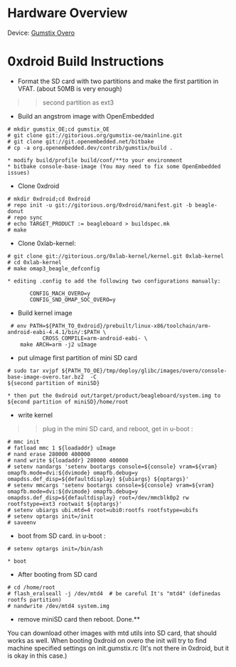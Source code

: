 # Hardware Overview #

Device: [Gumstix Overo](http://www.gumstix.net/)

# 0xdroid Build Instructions #

  * Format the SD card with two partitions and make the first partition in VFAT. (about 50MB is very enough)
> > second partition as ext3
  * Build an angstrom image with OpenEmbedded
```
# mkdir gumstix_OE;cd gumstix_OE
# git clone git://gitorious.org/gumstix-oe/mainline.git
# git clone git://git.openembedded.net/bitbake
# cp -a org.openembedded.dev/contrib/gumstix/build .
```
    * modify build/profile build/conf/**to your environment
    * bitbake console-base-image (You may need to fix some OpenEmbedded issues)
  * Clone 0xdroid
```
# mkdir 0xdroid;cd 0xdroid
# repo init -u git://gitorious.org/0xdroid/manifest.git -b beagle-donut
# repo sync
# echo TARGET_PRODUCT := beagleboard > buildspec.mk
# make
```
  * Clone 0xlab-kernel:
```
# git clone git://gitorious.org/0xlab-kernel/kernel.git 0xlab-kernel
# cd 0xlab-kernel
# make omap3_beagle_defconfig
```
    * editing .config to add the following two configurations manually:
```
       CONFIG_MACH_OVERO=y
       CONFIG_SND_OMAP_SOC_OVERO=y
```
  * Build kernel image
```
 # env PATH=${PATH_TO_0xdroid}/prebuilt/linux-x86/toolchain/arm-android-eabi-4.4.1/bin/:$PATH \
           CROSS_COMPILE=arm-android-eabi- \
    make ARCH=arm -j2 uImage
```
  * put uImage first partition of mini SD card
```
# sudo tar xvjpf ${PATH_TO_OE}/tmp/deploy/glibc/images/overo/console-base-image-overo.tar.bz2  -C
${second partition of miniSD}
```
    * then put the 0xdroid out/target/product/beagleboard/system.img to ${econd partition of miniSD}/home/root
  * write kernel
> > plug in the mini SD card, and reboot, get in u-boot :
```
# mmc init
# fatload mmc 1 ${loadaddr} uImage
# nand erase 280000 400000
# nand write ${loadaddr} 280000 400000
# setenv nandargs 'setenv bootargs console=${console} vram=${vram} omapfb.mode=dvi:${dvimode} omapfb.debug=y omapdss.def_disp=${defaultdisplay} ${ubiargs} ${optargs}'
# setenv mmcargs 'setenv bootargs console=${console} vram=${vram} omapfb.mode=dvi:${dvimode} omapfb.debug=y omapdss.def_disp=${defaultdisplay} root=/dev/mmcblk0p2 rw rootfstype=ext3 rootwait ${optargs}'
# setenv ubiargs ubi.mtd=4 root=ubi0:rootfs rootfstype=ubifs
# setenv optargs init=/init
# saveenv
```
  * boot from SD card.  in u-boot :
```
# setenv optargs init=/bin/ash
```
    * boot
  * After booting from SD card
```
# cd /home/root
# flash_eralseall -j /dev/mtd4  # be careful It's "mtd4" (definedas rootfs partition)
# nandwrite /dev/mtd4 system.img
```
  * remove miniSD card then reboot.
Done.**

You can download other images with mtd utils into SD card, that should works as well.
When booting 0xdroid on overo the init will try to find machine specified settings on init.gumstix.rc
(It's not there in 0xdroid, but it is okay in this case.)
